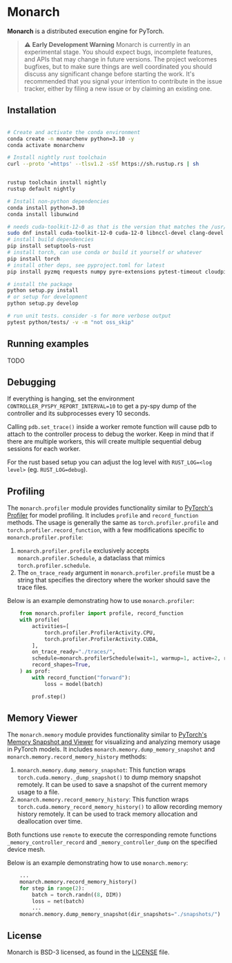# Monarch

**Monarch** is a distributed execution engine for PyTorch.

> ⚠️ **Early Development Warning**
> Monarch is currently in an experimental stage. You should expect bugs, incomplete features, and APIs that may change in future versions. The project welcomes bugfixes, but to make sure things are well coordinated you should discuss any significant change before starting the work. It's recommended that you signal your intention to contribute in the issue tracker, either by filing a new issue or by claiming an existing one.

## Installation

```sh

# Create and activate the conda environment
conda create -n monarchenv python=3.10 -y
conda activate monarchenv

# Install nightly rust toolchain
curl --proto '=https' --tlsv1.2 -sSf https://sh.rustup.rs | sh


rustup toolchain install nightly
rustup default nightly

# Install non-python dependencies
conda install python=3.10
conda install libunwind

# needs cuda-toolkit-12-0 as that is the version that matches the /usr/local/cuda/ on devservers
sudo dnf install cuda-toolkit-12-0 cuda-12-0 libnccl-devel clang-devel
# install build dependencies
pip install setuptools-rust
# install torch, can use conda or build it yourself or whatever
pip install torch
# install other deps, see pyproject.toml for latest
pip install pyzmq requests numpy pyre-extensions pytest-timeout cloudpickle

# install the package
python setup.py install
# or setup for development
python setup.py develop

# run unit tests. consider -s for more verbose output
pytest python/tests/ -v -m "not oss_skip"
```

## Running examples

TODO

## Debugging

If everything is hanging, set the environment
`CONTROLLER_PYSPY_REPORT_INTERVAL=10` to get a py-spy dump of the controller and
its subprocesses every 10 seconds.

Calling `pdb.set_trace()` inside a worker remote function will cause pdb to
attach to the controller process to debug the worker. Keep in mind that if there
are multiple workers, this will create multiple sequential debug sessions for
each worker.

For the rust based setup you can adjust the log level with
`RUST_LOG=<log level>` (eg. `RUST_LOG=debug`).

## Profiling

The `monarch.profiler` module provides functionality similar to
[PyTorch's Profiler](https://pytorch.org/docs/stable/profiler.html) for model
profiling. It includes `profile` and `record_function` methods. The usage is
generally the same as `torch.profiler.profile` and
`torch.profiler.record_function`, with a few modifications specific to
`monarch.profiler.profile`:

1. `monarch.profiler.profile` exclusively accepts `monarch.profiler.Schedule`, a
   dataclass that mimics `torch.profiler.schedule`.
2. The `on_trace_ready` argument in `monarch.profiler.profile` must be a string
   that specifies the directory where the worker should save the trace files.

Below is an example demonstrating how to use `monarch.profiler`:

```py
    from monarch.profiler import profile, record_function
    with profile(
        activities=[
            torch.profiler.ProfilerActivity.CPU,
            torch.profiler.ProfilerActivity.CUDA,
        ],
        on_trace_ready="./traces/",
        schedule=monarch.profilerSchedule(wait=1, warmup=1, active=2, repeat=1),
        record_shapes=True,
    ) as prof:
        with record_function("forward"):
            loss = model(batch)

        prof.step()
```

## Memory Viewer

The `monarch.memory` module provides functionality similar to
[PyTorch's Memory Snapshot and Viewer](https://pytorch.org/docs/stable/torch_cuda_memory.html)
for visualizing and analyzing memory usage in PyTorch models. It includes
`monarch.memory.dump_memory_snapshot` and `monarch.memory.record_memory_history`
methods:

1. `monarch.memory.dump_memory_snapshot`: This function wraps
   `torch.cuda.memory._dump_snapshot()` to dump memory snapshot remotely. It can
   be used to save a snapshot of the current memory usage to a file.
2. `monarch.memory.record_memory_history`: This function wraps
   `torch.cuda.memory_record_memory_history()` to allow recording memory history
   remotely. It can be used to track memory allocation and deallocation over
   time.

Both functions use `remote` to execute the corresponding remote functions
`_memory_controller_record` and `_memory_controller_dump` on the specified
device mesh.

Below is an example demonstrating how to use `monarch.memory`:

```py
    ...
    monarch.memory.record_memory_history()
    for step in range(2):
        batch = torch.randn((8, DIM))
        loss = net(batch)
        ...
    monarch.memory.dump_memory_snapshot(dir_snapshots="./snapshots/")
```

## License
Monarch is BSD-3 licensed, as found in the [LICENSE](LICENSE) file.
